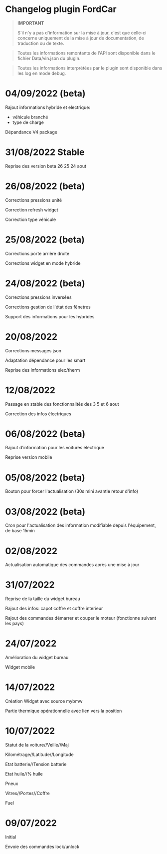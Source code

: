 # Changelog plugin FordCar

>**IMPORTANT**
>
>S'il n'y a pas d'information sur la mise à jour, c'est que celle-ci concerne uniquement de la mise à jour de documentation, de traduction ou de texte.

>
>Toutes les informations remontants de l'API sont disponible dans le fichier Data/vin.json du plugin.

>
>Toutes les informations interprétées par le plugin sont disponible dans les log en mode debug.

# 04/09/2022 (beta)

Rajout informations hybride et electrique:
- véhicule branché
- type de charge

Dépandance V4 package

# 31/08/2022 Stable
Reprise des version beta 26 25 24 aout


# 26/08/2022 (beta)

Corrections pressions unité

Correction refresh widget

Correction type véhicule

# 25/08/2022 (beta)

Corrections porte arrière droite

Corrections widget en mode hybride


# 24/08/2022 (beta)

Corrections pressions inversées

Corrections gestion de l'état des fênetres

Support des informations pour les hybrides

# 20/08/2022

Corrections messages json

Adaptation dépendance pour les smart

Reprise des informations elec/therm

# 12/08/2022

Passage en stable des fonctionnalités des  3 5 et 6 aout

Correction des infos électriques

# 06/08/2022 (beta)

Rajout d'information pour les voitures électrique

Reprise version mobile

# 05/08/2022 (beta)

Bouton pour forcer l'actualisation (30s mini avantle retour d'info)

# 03/08/2022 (beta)

Cron pour l'actualisation des information modifiable depuis l'équipement, de base 15min

# 02/08/2022

Actualisation automatique des commandes après une mise à jour

# 31/07/2022

Reprise de la taille du widget bureau

Rajout des infos: capot coffre et coffre interieur

Rajout des commandes démarrer et couper le moteur (fonctionne suivant les pays)

# 24/07/2022

Amélioration du widget bureau

Widget mobile



# 14/07/2022

Création Widget avec source mybmw

Partie thermique opérationnelle avec lien vers la position


# 10/07/2022
Statut de la voiture//Veille//Maj

Kilométrage//Latitude//Longitude

Etat batterie//Tension batterie

Etat huile//% huile

Pneux

Vitres//Portes//Coffre

Fuel


# 09/07/2022
Initial

Envoie des commandes lock/unlock

